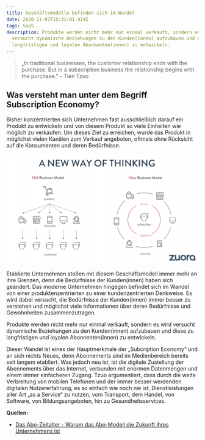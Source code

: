 ```yaml
---
title: Geschäftsmodelle befinden sich im Wandel
date: 2020-11-07T15:31:01.414Z
tags: SaaS
description: Produkte werden nicht mehr nur einmal verkauft, sondern es wird
  versucht dynamische Beziehungen zu den Kunden(innen) aufzubauen und diese zu
  langfristigen und loyalen Abonnenten(innen) zu entwickeln.
---
```

> „In traditional businesses, the customer relationship ends with the purchase. But in a subscription business the relationship begins with the purchase.” - Tien Tzuo

## Was versteht man unter dem Begriff Subscription Economy?

Bisher konzentrierten sich Unternehmen fast ausschließlich darauf ein Produkt zu entwickeln und von diesem Produkt so viele Einheiten wie möglich zu verkaufen. Um dieses Ziel zu erreichen, wurde das Produkt in möglichst vielen Kanälen zum Verkauf angeboten, oftmals ohne Rücksicht auf die Konsumenten und deren Bedürfnisse.

![Visualisierung des Wandels von einer produktenzentrierten zu einer kundenzentrierten Denkweise](/assets/uploads/zuora-subscription-economy.png "Zuora Subscription Economy")

Etablierte Unternehmen stoßen mit diesem Geschäftsmodell immer mehr an ihre Grenzen, denn die Bedürfnisse der Kunden(innen) haben sich geändert. Das moderne Unternehmen hingegen befindet sich im Wandel von einer produktenzentrierten zu einer kundenzentrierten Denkweise. Es wird dabei versucht, die Bedürfnisse der Kunden(innen) immer besser zu verstehen und möglichst viele Informationen über deren Bedürfnisse und Gewohnheiten zusammenzutragen. 

Produkte werden nicht mehr nur einmal verkauft, sondern es wird versucht dynamische Beziehungen zu den Kunden(innen) aufzubauen und diese zu langfristigen und loyalen Abonnenten(innen) zu entwickeln. 

Dieser Wandel ist eines der Hauptmerkmale der „Subcription Economy“ und an sich nichts Neues, denn Abonnements sind im Medienbereich bereits seit langem etabliert. Was jedoch neu ist, ist die digitale Zustellung der Abonnements über das Internet, verbunden mit enormen Datenmengen und einem immer einfacheren Zugang. Tzuo argumentiert, dass durch die weite Verbreitung von mobilen Telefonen und der immer besser werdenden digitalen Nutzererfahrung, es so einfach wie noch nie ist, Dienstleistungen aller Art „as a Service“ zu nutzen, vom Transport, dem Handel, von Software, von Bildungsangeboten, hin zu Gesundheitsservices.

**Quellen:**

- [Das Abo-Zeitalter - Warum das Abo-Modell die Zukunft ihres Unternehmens ist](https://www.zuora.com/get/das-abo-zeitalter/)
